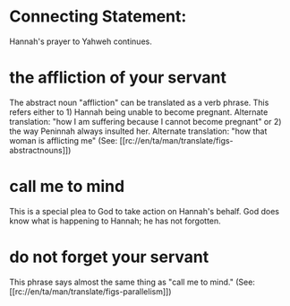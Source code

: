 # Connecting Statement:

Hannah's prayer to Yahweh continues.

# the affliction of your servant

The abstract noun "affliction" can be translated as a verb phrase. This refers either to 1) Hannah being unable to become pregnant. Alternate translation: "how I am suffering because I cannot become pregnant" or 2) the way Peninnah always insulted her. Alternate translation: "how that woman is afflicting me" (See: [[rc://en/ta/man/translate/figs-abstractnouns]])

# call me to mind

This is a special plea to God to take action on Hannah's behalf. God does know what is happening to Hannah; he has not forgotten.

# do not forget your servant

This phrase says almost the same thing as "call me to mind." (See: [[rc://en/ta/man/translate/figs-parallelism]])

